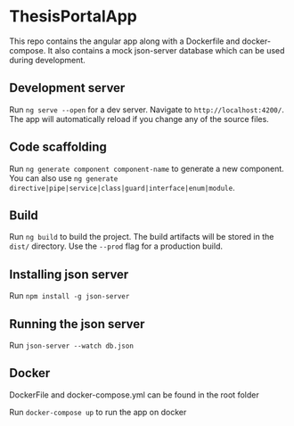 # ThesisPortalApp

This repo contains the angular app along with a Dockerfile and docker-compose.
It also contains a mock json-server database which can be used during development.

## Development server

Run `ng serve --open` for a dev server. Navigate to `http://localhost:4200/`. The app will automatically reload if you change any of the source files.

## Code scaffolding

Run `ng generate component component-name` to generate a new component. You can also use `ng generate directive|pipe|service|class|guard|interface|enum|module`.

## Build

Run `ng build` to build the project. The build artifacts will be stored in the `dist/` directory. Use the `--prod` flag for a production build.

## Installing json server

Run `npm install -g json-server`

## Running the json server

Run `json-server --watch db.json`

## Docker

DockerFile and docker-compose.yml can be found in the root folder

Run `docker-compose up` to run the app on docker